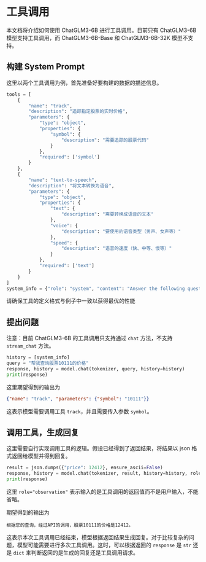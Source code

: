 # 工具调用
本文档将介绍如何使用 ChatGLM3-6B 进行工具调用。目前只有 ChatGLM3-6B 模型支持工具调用，而 ChatGLM3-6B-Base 和 ChatGLM3-6B-32K 模型不支持。

## 构建 System Prompt
这里以两个工具调用为例，首先准备好要构建的数据的描述信息。

```python
tools = [
    {
        "name": "track",
        "description": "追踪指定股票的实时价格",
        "parameters": {
            "type": "object",
            "properties": {
                "symbol": {
                    "description": "需要追踪的股票代码"
                }
            },
            "required": ['symbol']
        }
    },
    {
        "name": "text-to-speech",
        "description": "将文本转换为语音",
        "parameters": {
            "type": "object",
            "properties": {
                "text": {
                    "description": "需要转换成语音的文本"
                },
                "voice": {
                    "description": "要使用的语音类型（男声、女声等）"
                },
                "speed": {
                    "description": "语音的速度（快、中等、慢等）"
                }
            },
            "required": ['text']
        }
    }
]
system_info = {"role": "system", "content": "Answer the following questions as best as you can. You have access to the following tools:", "tools": tools}
```
请确保工具的定义格式与例子中一致以获得最优的性能

## 提出问题
注意：目前 ChatGLM3-6B 的工具调用只支持通过 `chat` 方法，不支持  `stream_chat` 方法。
```python
history = [system_info]
query = "帮我查询股票10111的价格"
response, history = model.chat(tokenizer, query, history=history)
print(response)
```
这里期望得到的输出为
```json
{"name": "track", "parameters": {"symbol": "10111"}}
```
这表示模型需要调用工具 `track`，并且需要传入参数 `symbol`。

## 调用工具，生成回复
这里需要自行实现调用工具的逻辑。假设已经得到了返回结果，将结果以 json 格式返回给模型并得到回复。
```python
result = json.dumps({"price": 12412}, ensure_ascii=False)
response, history = model.chat(tokenizer, result, history=history, role="observation")
print(response)
```
这里 `role="observation"` 表示输入的是工具调用的返回值而不是用户输入，不能省略。

期望得到的输出为
```
根据您的查询，经过API的调用，股票10111的价格是12412。
```

这表示本次工具调用已经结束，模型根据返回结果生成回复。对于比较复杂的问题，模型可能需要进行多次工具调用。这时，可以根据返回的 `response` 是 `str` 还是 `dict` 来判断返回的是生成的回复还是工具调用请求。
